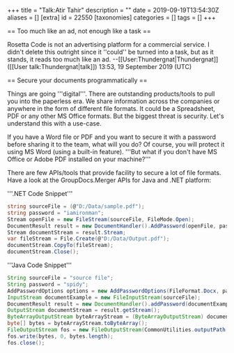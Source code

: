 +++
title = "Talk:Atir Tahir"
description = ""
date = 2019-09-19T13:54:30Z
aliases = []
[extra]
id = 22550
[taxonomies]
categories = []
tags = []
+++

== Too much like an ad, not enough like a task ==


Rosetta Code is not an advertising platform for a commercial service. I didn't delete this outright since it ''could'' be turned into a task, but as it stands, it reads too much like an ad.  --[[User:Thundergnat|Thundergnat]] ([[User talk:Thundergnat|talk]]) 13:53, 19 September 2019 (UTC)


== Secure your documents programmatically ==

Things are going '''digital'''. There are outstanding products/tools to pull you into the paperless era. We share information across the companies or anywhere in the form of different file formats. It could be a Spreadsheet, PDF or any other MS Office formats. But the biggest threat is security. Let's understand this with a use-case.

If you have a Word file or PDF and you want to secure it with a password before sharing it to the team, what will you do? Of course, you will protect it using MS Word (using a built-in feature). '''But what if you don't have MS Office or Adobe PDF installed on your machine?'''

There are few APIs/tools that provide facility to secure a lot of file formats. Have a look at the GroupDocs.Merger APIs for Java and .NET platform:

'''.NET Code Snippet'''

```c#
string sourceFile = (@"D:/Data/sample.pdf");
string password = "iamironman";
Stream openFile = new FileStream(sourceFile, FileMode.Open);
DocumentResult result = new DocumentHandler().AddPassword(openFile, password);
Stream documentStream = result.Stream;
var fileStream = File.Create(@"D:/Data/Output.pdf");
documentStream.CopyTo(fileStream);
documentStream.Close();
```


'''Java Code Snippet'''

```java
String sourceFile = "source file";
String password = "spidy";
AddPasswordOptions options = new AddPasswordOptions(FileFormat.Docx, password);
InputStream documentExample = new FileInputStream(sourceFile);
DocumentResult result = new DocumentHandler().addPassword(documentExample, options);
OutputStream documentStream = result.getStream();
ByteArrayOutputStream byteArrayStream = (ByteArrayOutputStream) documentStream;
byte[] bytes = byteArrayStream.toByteArray();
FileOutputStream fos = new FileOutputStream(CommonUtilities.outputPath + fileName);
fos.write(bytes, 0, bytes.length);
fos.close();
```

